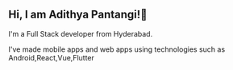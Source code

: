 <h2>Hi, I am Adithya Pantangi!👋</h2>

<p>I'm a Full Stack developer from Hyderabad.</p>

<p>I've made mobile apps and web apps using technologies such as Android,React,Vue,Flutter</p>

